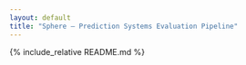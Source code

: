 ```yaml
---
layout: default
title: "Sphere – Prediction Systems Evaluation Pipeline"
---
```


{% include_relative README.md %}
